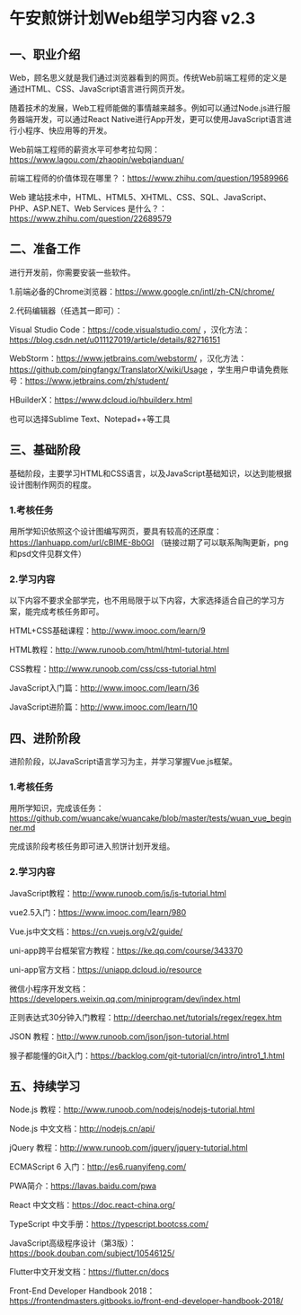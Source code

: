 # 午安煎饼计划Web组学习内容 v2.3

## 一、职业介绍

Web，顾名思义就是我们通过浏览器看到的网页。传统Web前端工程师的定义是通过HTML、CSS、JavaScript语言进行网页开发。

随着技术的发展，Web工程师能做的事情越来越多。例如可以通过Node.js进行服务器端开发，可以通过React Native进行App开发，更可以使用JavaScript语言进行小程序、快应用等的开发。

Web前端工程师的薪资水平可参考拉勾网：https://www.lagou.com/zhaopin/webqianduan/

前端工程师的价值体现在哪里？：https://www.zhihu.com/question/19589966

Web 建站技术中，HTML、HTML5、XHTML、CSS、SQL、JavaScript、PHP、ASP.NET、Web Services 是什么？：https://www.zhihu.com/question/22689579

## 二、准备工作

进行开发前，你需要安装一些软件。

1.前端必备的Chrome浏览器：https://www.google.cn/intl/zh-CN/chrome/

2.代码编辑器（任选其一即可）：

Visual Studio Code：https://code.visualstudio.com/ ，汉化方法：https://blog.csdn.net/u011127019/article/details/82716151

WebStorm：https://www.jetbrains.com/webstorm/ ，汉化方法：https://github.com/pingfangx/TranslatorX/wiki/Usage ，学生用户申请免费账号：https://www.jetbrains.com/zh/student/

HBuilderX：https://www.dcloud.io/hbuilderx.html

也可以选择Sublime Text、Notepad++等工具

## 三、基础阶段

基础阶段，主要学习HTML和CSS语言，以及JavaScript基础知识，以达到能根据设计图制作网页的程度。

### 1.考核任务

用所学知识依照这个设计图编写网页，要具有较高的还原度：https://lanhuapp.com/url/cBIME-8b0GI （链接过期了可以联系陶陶更新，png和psd文件见群文件）

### 2.学习内容

以下内容不要求全部学完，也不用局限于以下内容，大家选择适合自己的学习方案，能完成考核任务即可。

HTML+CSS基础课程：http://www.imooc.com/learn/9

HTML教程：http://www.runoob.com/html/html-tutorial.html

CSS教程：http://www.runoob.com/css/css-tutorial.html

JavaScript入门篇：http://www.imooc.com/learn/36

JavaScript进阶篇：http://www.imooc.com/learn/10

## 四、进阶阶段

进阶阶段，以JavaScript语言学习为主，并学习掌握Vue.js框架。

### 1.考核任务

用所学知识，完成该任务：https://github.com/wuancake/wuancake/blob/master/tests/wuan_vue_beginner.md

完成该阶段考核任务即可进入煎饼计划开发组。

### 2.学习内容

JavaScript教程：http://www.runoob.com/js/js-tutorial.html

vue2.5入门：https://www.imooc.com/learn/980

Vue.js中文文档：https://cn.vuejs.org/v2/guide/

uni-app跨平台框架官方教程：https://ke.qq.com/course/343370

uni-app官方文档：https://uniapp.dcloud.io/resource

微信小程序开发文档：https://developers.weixin.qq.com/miniprogram/dev/index.html

正则表达式30分钟入门教程：http://deerchao.net/tutorials/regex/regex.htm

JSON 教程：http://www.runoob.com/json/json-tutorial.html

猴子都能懂的Git入门：https://backlog.com/git-tutorial/cn/intro/intro1_1.html

## 五、持续学习

Node.js 教程：http://www.runoob.com/nodejs/nodejs-tutorial.html

Node.js 中文文档：http://nodejs.cn/api/

jQuery 教程：http://www.runoob.com/jquery/jquery-tutorial.html

ECMAScript 6 入门：http://es6.ruanyifeng.com/

PWA简介：https://lavas.baidu.com/pwa

React 中文文档：https://doc.react-china.org/

TypeScript 中文手册：https://typescript.bootcss.com/

JavaScript高级程序设计（第3版）：https://book.douban.com/subject/10546125/

Flutter中文开发文档：https://flutter.cn/docs

Front-End Developer Handbook 2018：https://frontendmasters.gitbooks.io/front-end-developer-handbook-2018/
